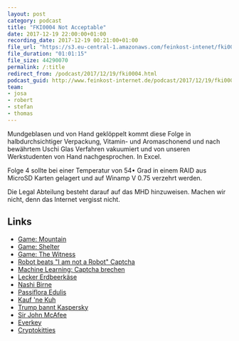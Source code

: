 ```yaml
---
layout: post
category: podcast
title: "FKI0004 Not Acceptable"
date: 2017-12-19 22:00:00+01:00
recording_date: 2017-12-19 00:21:00+01:00
file_url: "https://s3.eu-central-1.amazonaws.com/feinkost-intenet/fki0004.mp3"
file_duration: "01:01:15"
file_size: 44290070
permalink: /:title
redirect_from: /podcast/2017/12/19/fki0004.html
podcast_guid: http://www.feinkost-internet.de/podcast/2017/12/19/fki0004.html
team:
- josa
- robert
- stefan
- thomas
---
```


Mundgeblasen und von Hand geklöppelt kommt diese Folge in halbdurchsichtiger Verpackung, Vitamin- und Aromaschonend und nach bewährtem Uschi Glas Verfahren vakuumiert und von unseren Werkstudenten von Hand nachgesprochen. In Excel.

Folge 4 sollte bei einer Temperatur von 54• Grad in einem RAID aus MicroSD Karten gelagert und auf Winamp V 0.75 verzehrt werden.

Die Legal Abteilung besteht darauf auf das MHD hinzuweisen. Machen wir nicht, denn das Internet vergisst nicht.

## Links

- [Game: Mountain](http://store.steampowered.com/app/313340/Mountain/)
- [Game: Shelter](http://store.steampowered.com/app/244710/Shelter)
- [Game: The Witness](http://store.steampowered.com/app/210970/The_Witness)
- [Robot beats "I am not a Robot" Captcha](https://www.youtube.com/watch?v=fsF7enQY8uI)
- [Machine Learning: Captcha brechen](https://medium.com/@ageitgey/how-to-break-a-captcha-system-in-15-minutes-with-machine-learning-dbebb035a710)
- [Lecker Erdbeerkäse](https://www.youtube.com/watch?v=AyXlAbaBqug)
- [Nashi Birne](https://de.wikipedia.org/wiki/Nashi-Birne)
- [Passiflora Edulis](https://de.wikipedia.org/wiki/Passiflora_edulis)
- [Kauf 'ne Kuh](http://kaufnekuh.de)
- [Trump bannt Kaspersky](https://www.wired.de/collection/life/trump-verbietet-kaspersky-software)
- [Sir John McAfee](https://de.wikipedia.org/wiki/John_McAfee)
- [Everkey](https://everykey.com/)
- [Cryptokitties](https://www.golem.de/news/cryptokitties-mein-leben-als-kryptokatzenzuechter-1712-131588.html)
